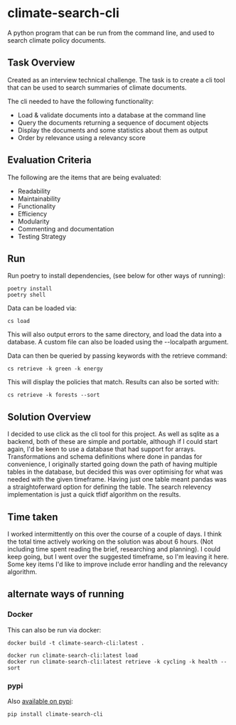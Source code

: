 # climate-search-cli
A python program that can be run from the command line, and used to search climate policy documents.

## Task Overview

Created as an interview technical challenge. The task is to create a cli tool that can be used to search summaries of climate documents. 

The cli needed to have the following functionality:

- Load & validate documents into a database at the command line
- Query the documents returning a sequence of document objects
- Display the documents and some statistics about them as output
- Order by relevance using a relevancy score

## Evaluation Criteria

The following are the items that are being evaluated:

- Readability
- Maintainability
- Functionality
- Efficiency
- Modularity
- Commenting and documentation
- Testing Strategy


## Run

Run poetry to install dependencies, (see below for other ways of running):
```
poetry install
poetry shell
```

Data can be loaded via:
```
cs load
```

This will also output errors to the same directory, and load the data into a database. A custom file can also be loaded using the --localpath argument. 

Data can then be queried by passing keywords with the retrieve command:

```
cs retrieve -k green -k energy
```

This will display the policies that match. Results can also be sorted with:

```
cs retrieve -k forests --sort
```

## Solution Overview

I decided to use click as the cli tool for this project. As well as sqlite as a backend, both of these are simple and portable, although if I could start again, I'd be keen to use a database that had support for arrays. Transformations and schema definitions where done in pandas for convenience, I originally started going down the path of having multiple tables in the database, but decided this was over optimising for what was needed with the given timeframe. Having just one table meant pandas was a straightoferward option for defining the table. The search relevency implementation is just a quick tfidf algorithm on the results.

## Time taken

I worked intermittently on this over the course of a couple of days. I think the total time actively working on the solution was about 6 hours. (Not including time spent reading the brief, researching and planning). I could keep going, but I went over the suggested timeframe, so I'm leaving it here. Some key items I'd like to improve include error handling and the relevancy algorithm.

## alternate ways of running

### Docker

This can also be run via docker:

```
docker build -t climate-search-cli:latest .
```

```
docker run climate-search-cli:latest load
docker run climate-search-cli:latest retrieve -k cycling -k health --sort
```

### pypi

Also [available on pypi](https://pypi.org/project/climate-search-cli/):

```
pip install climate-search-cli
```
